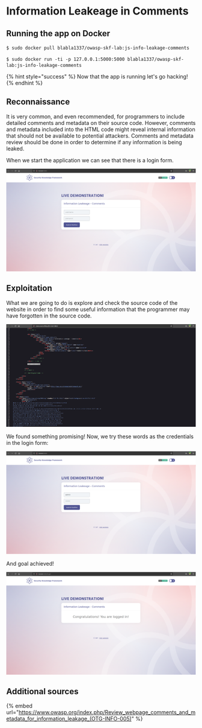 # Information Leakeage in Comments

## Running the app on Docker

```
$ sudo docker pull blabla1337/owasp-skf-lab:js-info-leakage-comments
```

```
$ sudo docker run -ti -p 127.0.0.1:5000:5000 blabla1337/owasp-skf-lab:js-info-leakage-comments
```

{% hint style="success" %}
Now that the app is running let's go hacking!
{% endhint %}

## Reconnaissance

It is very common, and even recommended, for programmers to include detailed comments and metadata on their source code. However, comments and metadata included into the HTML code might reveal internal information that should not be available to potential attackers. Comments and metadata review should be done in order to determine if any information is being leaked.

When we start the application we can see that there is a login form.

![](https://raw.githubusercontent.com/blabla1337/skf-labs/master/.gitbook/assets/python/Info-Leakage-Comments/1.png)

## Exploitation

What we are going to do is explore and check the source code of the website in order to find some useful information that the programmer may have forgotten in the source code.

![](https://raw.githubusercontent.com/blabla1337/skf-labs/master/.gitbook/assets/python/Info-Leakage-Comments/2.png)

We found something promising! Now, we try these words as the credentials in the login form:

![](https://raw.githubusercontent.com/blabla1337/skf-labs/master/.gitbook/assets/python/Info-Leakage-Comments/3.png)

And goal achieved!

![](https://raw.githubusercontent.com/blabla1337/skf-labs/master/.gitbook/assets/python/Info-Leakage-Comments/4.png)

## Additional sources

{% embed url="https://www.owasp.org/index.php/Review_webpage_comments_and_metadata_for_information_leakage_(OTG-INFO-005)" %}
